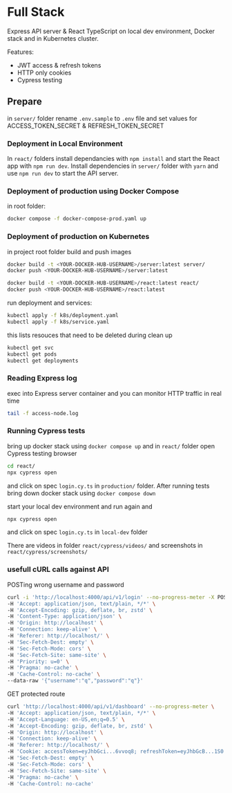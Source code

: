 # Full Stack

Express API server & React TypeScript on local dev environment, Docker stack and in Kubernetes cluster.
 
Features: 
- JWT access & refresh tokens 
- HTTP only cookies
- Cypress testing

## Prepare

in `server/` folder rename `.env.sample` to `.env` file  and set values for ACCESS_TOKEN_SECRET & REFRESH_TOKEN_SECRET

### Deployment in Local Environment

In `react/` folders install dependancies with `npm install` and start the React app with `npm run dev`.
Install dependencies in `server/` folder with `yarn` and use `npm run dev` to start the API server. 

### Deployment of production using Docker Compose

in root folder:

```sh
docker compose -f docker-compose-prod.yaml up
```

### Deployment of production on Kubernetes

in project root folder build and push images

```sh
docker build -t <YOUR-DOCKER-HUB-USERNAME>/server:latest server/
docker push <YOUR-DOCKER-HUB-USERNAME>/server:latest

docker build -t <YOUR-DOCKER-HUB-USERNAME>/react:latest react/
docker push <YOUR-DOCKER-HUB-USERNAME>/react:latest
```

run deployment and services:

```sh
kubectl apply -f k8s/deployment.yaml
kubectl apply -f k8s/service.yaml
```

this lists resouces that need to be deleted during clean up

```sh
kubectl get svc
kubectl get pods
kubectl get deployments
```

### Reading Express log

exec into Express server container and you can monitor HTTP traffic in real time

```sh
tail -f access-node.log
```

### Running Cypress tests

bring up docker stack using `docker compose up` and in `react/` folder open Cypress testing browser
```sh
cd react/
npx cypress open
```
and click on spec `login.cy.ts` in `production/` folder. After running tests bring down docker stack using `docker compose down`

start your local dev environment and run again and
```sh
npx cypress open
```
and click on spec `login.cy.ts` in `local-dev` folder

There are videos in folder `react/cypress/videos/` and screenshots in `react/cypress/screenshots/` 

### usefull cURL calls against API

POSTing wrong username and password

```sh
curl -i 'http://localhost:4000/api/v1/login' --no-progress-meter -X POST \
-H 'Accept: application/json, text/plain, */*' \
-H 'Accept-Encoding: gzip, deflate, br, zstd' \
-H 'Content-Type: application/json' \
-H 'Origin: http://localhost' \
-H 'Connection: keep-alive' \
-H 'Referer: http://localhost/' \
-H 'Sec-Fetch-Dest: empty' \
-H 'Sec-Fetch-Mode: cors' \
-H 'Sec-Fetch-Site: same-site' \
-H 'Priority: u=0' \
-H 'Pragma: no-cache' \
-H 'Cache-Control: no-cache' \
--data-raw '{"username":"q","password":"q"}'
```

GET protected route
```sh
curl 'http://localhost:4000/api/v1/dashboard' --no-progress-meter \
-H 'Accept: application/json, text/plain, */*' \
-H 'Accept-Language: en-US,en;q=0.5' \
-H 'Accept-Encoding: gzip, deflate, br, zstd' \
-H 'Origin: http://localhost' \
-H 'Connection: keep-alive' \
-H 'Referer: http://localhost/' \
-H 'Cookie: accessToken=eyJhbGci...6vvoq8; refreshToken=eyJhbGcB...1S0' \
-H 'Sec-Fetch-Dest: empty' \
-H 'Sec-Fetch-Mode: cors' \
-H 'Sec-Fetch-Site: same-site' \
-H 'Pragma: no-cache' \
-H 'Cache-Control: no-cache'
```
